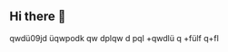 ## Hi there 👋
qwdü09jd üqwpodk qw
dplqw d
pql 
+qwdlü q
+fülf 
q+fl 
<!--
**made-by-chris/made-by-chris** is a ✨ _special_ ✨ repository because its `README.md` (this file) appears on your GitHub profile.

Here are some ideas to get you started:

- 🔭 I’m currently working on ...
- 🌱 I’m currently learning ...
- 👯 I’m looking to collaborate on ...
- 🤔 I’m looking for help with ...
- 💬 Ask me about ...
- 📫 How to reach me: ...
- 😄 Pronouns: ...
- ⚡ Fun fact: ...
-->
